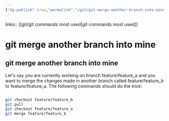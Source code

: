 ```yaml
---
{"dg-publish":true,"permalink":"/git/git-merge-another-branch-into-mine/"}
---
```


links:: [[git/git commands most used\|git commands most used]]

# git merge another branch into mine

## git merge another branch into mine

Let's say you are currently working on branch feature/feature_a and you want to merge the changes made in another branch called feature/feature_b to feature/feature_a. The following commands should do the trick:

```bash

git checkout feature/feature_b
git pull
git checkout feature/feature_a
git merge feature/feature_b

```